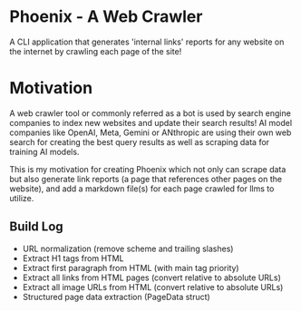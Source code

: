 # Phoenix - A Web Crawler

A CLI application that generates 'internal links' reports for any website on the internet by crawling each page of the site!

# Motivation
A web crawler tool or commonly referred as a bot is used by search engine companies to index new websites and update their search results! AI model companies like OpenAI, Meta, Gemini or ANthropic are using their own web search for creating the best query results as well as scraping data for training AI models.

This is my motivation for creating Phoenix which not only can scrape data but also generate link reports (a page that references other pages on the website), and add a markdown file(s) for each page crawled for llms to utilize.

## Build Log

- URL normalization (remove scheme and trailing slashes)
- Extract H1 tags from HTML
- Extract first paragraph from HTML (with main tag priority)
- Extract all links from HTML pages (convert relative to absolute URLs)
- Extract all image URLs from HTML (convert relative to absolute URLs)
- Structured page data extraction (PageData struct)

